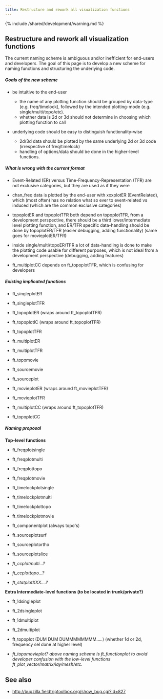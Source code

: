 ```yaml
---
title: Restructure and rework all visualization functions
---
```


{% include /shared/development/warning.md %}

## Restructure and rework all visualization functions

The current naming scheme is ambiguous and/or inefficient for end-users and developers. The goal of this page is to develop a new scheme for naming functions and structuring the underlying code.

##### Goals of the new scheme

*  be intuitive to the end-user
    * the name of any plotting function should be grouped by data-type (e.g. freq/timelock), followed by the intended plotting-mode (e.g. single/multi/topo/etc). 
    * whether data is 2d or 3d should not determine in choosing which plotting function to call

*  underlying code should be easy to distinguish functionality-wise
    * 2d/3d data should be plotted by the same underlying 2d or 3d code (irrespective of freq/timelock)
    * handling of options/data should be done in the higher-level functions.

##### What is wrong with the current format

*  Event-Related (ER) versus Time-Frequency-Representation (TFR) are not exclusive categories, but they are used as if they were

*  chan_freq data is plotted by the end-user with xxxplotER (EventRelated), which (most often) has no relation what so ever to event-related vs induced (which are the common exclusive categories)

*  topoplotER and topoplotTFR both depend on topoplotTFR, from a development perspective, there should be a third lower/intermediate level plotting function, and ER/TFR specific data-handling should be done by topoplotER/TFR (easier debugging, adding functionality) (same goes for movieplotER/TFR)

*  inside single/multi/topoER/TFR a lot of data-handling is done to make the plotting code usable for different purposes, which is not ideal from a development perspective (debugging, adding features)

*  ft_multiplotCC depends on ft_topoplotTFR, which is confusing for developers

##### Existing implicated functions

*  ft_singleplotER

*  ft_singleplotTFR

*  ft_topoplotER (wraps around ft_topoplotTFR)

*  ft_topoplotIC (wraps around ft_topoplotTFR)

*  ft_topoplotTFR

*  ft_multiplotER

*  ft_multiplotTFR

*  ft_topomovie

*  ft_sourcemovie

*  ft_sourceplot

*  ft_movieplotER   (wraps around ft_movieplotTFR)

*  ft_movieplotTFR

*  ft_multiplotCC   (wraps around ft_topoplotTFR)

*  ft_topoplotCC

##### Naming proposal

**Top-level functions**

*  ft_freqplotsingle

*  ft_freqplotmulti

*  ft_freqplottopo

*  ft_freqplotmovie

*  ft_timelockplotsingle

*  ft_timelockplotmulti

*  ft_timelockplottopo

*  ft_timelockplotmovie

*  ft_componentplot  (always topo's)

*  ft_sourceplotsurf

*  ft_sourceplotortho

*  ft_sourceplotslice

*  *ft_ccplotmulti...?*

*  *ft_ccplottopo...?*

*  *ft_statplotXXX....?*

**Extra Intermediate-level functions (to be located in trunk/private?)**

*  ft_1dsingleplot

*  ft_2dsingleplot

*  ft_1dmultiplot

*  ft_2dmultiplot

*  ft_topoplot    (DUM DUM DUMMMMMMMM.....) (whether 1d or 2d, frequency sel done at higher level)

*  *ft_topomovieplot?*
*above naming scheme is ft_functionplot to avoid developer confusion with the low-level functions ft_plot_vector/matrix/lay/mesh/etc.*

## See also

*  http://bugzilla.fieldtriptoolbox.org/show_bug.cgi?id=827
